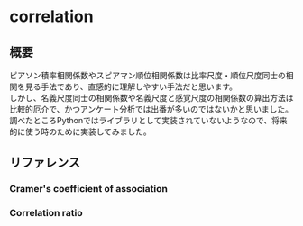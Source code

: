 # correlation
## 概要
ピアソン積率相関係数やスピアマン順位相関係数は比率尺度・順位尺度同士の相関を見る手法であり、直感的に理解しやすい手法だと思います。  
しかし、名義尺度同士の相関係数や名義尺度と感覚尺度の相関係数の算出方法は比較的厄介で、かつアンケート分析では出番が多いのではないかと思いました。  
調べたところPythonではライブラリとして実装されていないようなので、将来的に使う時のために実装してみました。


## リファレンス
### Cramer's coefficient of association



### Correlation ratio



